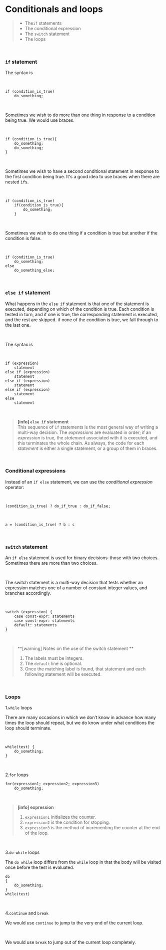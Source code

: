 # Conditionals and loops

> * The`if` statements
> * The conditional expression
> * The `switch` statement
> * The loops


<br/>


### `if` statement

The syntax is

<br/>

```
if (condition_is_true)
    do_something;
```

<br/>

Sometimes we wish to do more than one thing in response to a condition being true. We would use braces.

<br/>

```
if (condition_is_true){
    do_something;
    do_something;
}
```

<br/>

Sometimes we wish to have a second conditional statement in response to the first condition being true. It's a good idea to use braces when there are nested `if`s.

<br/>

```
if (condition_is_true)
    if(condition_is_true){
        do_something;
    }
```

<br/>

Sometimes we wish to do one thing if a condition is true but another if the condition is false.

<br/>

```
if (condition_is_true)
    do_something;
else
    do_something_else;
```

<br/>

### `else if` statement

What happens in the `else if` statement is that one of the statement is executed, depending on which of the condition is true. Each condition is tested in turn, and if one is true, the corresponding statement is executed, and the rest are skipped. if none of the condition is true, we fall through to the last one.

<br/>

The syntax is

<br/>

```
if (expression)
    statement
else if (expression)
    statement
else if (expression)
    statement
else if (expression)
    statement
else
    statement
```

<br/>

> **[info] `else if` statement**
><br/>
>This sequence of `if` statements is the most general way of writing a multi-way decision. The *expressions* are evaluated in order; if an *expression* is true, the *statement* associated with it is executed, and this terminates the whole chain. As always, the code for each *statement* is either a single statement, or a group of them in braces.

<br/>


### Conditional expressions

Instead of an `if else` statement, we can use the *conditional expression* operator:

<br/>

`(condition_is_true) ? do_if_true : do_if_false;`

<br/>

`a = (condition_is_true) ? b : c`

<br/>

### `switch` statement

An `if else` statement is used for binary decisions–those with two choices. Sometimes there are more than two choices.

<br/>

The switch statement is a multi-way decision that tests whether an expression matches one of a number of constant integer values, and branches accordingly.

<br/>

```
switch (expression) {
    case const-expr: statements
    case const-expr: statements
    default: statements
}
```

<br/>

> **[warning] Notes on the use of the switch statement **
>1. The labels must be integers.
>2. The `default` line is optional.
>3. Once the matching label is found, that statement and each following statement will be executed.

<br/>


### Loops

1.`while` loops

There are many occasions in which we don’t know in advance how many times the loop should repeat, but we do know under what conditions the loop should terminate.

<br/>

```
while(test) {
    do_something;
}
```

<br/>

2.`for` loops

```
for(expression1; expression2; expression3)
    do_something;
```

<br/>

> **[info] expression**
>1. `expression1` initializes the counter.
>2. `expression2` is the condition for stopping.
>3. `expression3` is the method of incrementing the counter at
the end of the loop.

<br/>

3.`do-while` loops

The `do while` loop differs from the `while` loop in that the body will be visited once before the test is evaluated.

```
do
{
    do_something;
}
while(test)
```

<br/>

4.`continue` and `break`

We would use `continue` to jump to the very end of the current loop.

<br/>

We would use `break` to jump out of the current loop completely.

<br/>













































